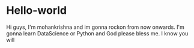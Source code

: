 # Hello-world

Hi guys,
I'm mohankrishna and im gonna rockon from now onwards.
I'm gonna learn DataScience or Python and God please bless me.
I know you will

